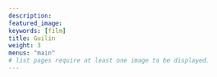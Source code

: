 ```yaml
---
description: 
featured_image: 
keywords: [film]
title: Guilin
weight: 3
menus: "main"
# list pages require at least one image to be displayed.
---
```

